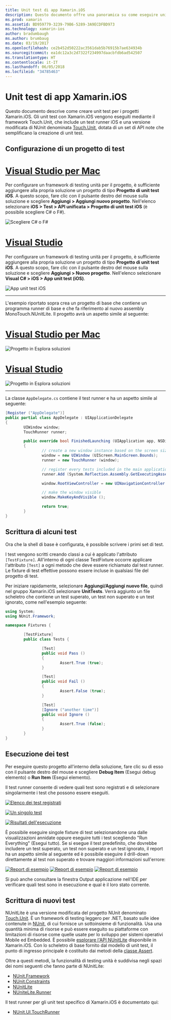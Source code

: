```yaml
---
title: Unit test di app Xamarin.iOS
description: Questo documento offre una panoramica su come eseguire unit test di un'applicazione Xamarin.iOS. Descrive come creare un progetto di unit test, scrivendo ed eseguendo test.
ms.prod: xamarin
ms.assetid: BD959779-3239-79B6-5289-3A9ECDFBD973
ms.technology: xamarin-ios
author: bradumbaugh
ms.author: brumbaug
ms.date: 03/19/2017
ms.openlocfilehash: ce2b452d50222ac3561dab5b76915b7ae634934b
ms.sourcegitcommit: ea1dc12a3c2d7322f234997daacbfdb6ad542507
ms.translationtype: HT
ms.contentlocale: it-IT
ms.lasthandoff: 06/05/2018
ms.locfileid: "34785463"
---
```

# <a name="unit-testing-xamarinios-apps"></a>Unit test di app Xamarin.iOS

Questo documento descrive come creare unit test per i progetti Xamarin.iOS.
Gli unit test con Xamarin.iOS vengono eseguiti mediante il framework Touch.Unit, che include un test runner iOS e una versione modificata di NUnit denominata [Touch.Unit](https://github.com/xamarin/Touch.Unit), dotata di un set di API note che semplificano la creazione di unit test.

## <a name="setting-up-a-test-project"></a>Configurazione di un progetto di test

# <a name="visual-studio-for-mactabvsmac"></a>[Visual Studio per Mac](#tab/vsmac)

Per configurare un framework di testing unità per il progetto, è sufficiente aggiungere alla propria soluzione un progetto di tipo **Progetto di unit test iOS**. A questo scopo, fare clic con il pulsante destro del mouse sulla soluzione e scegliere **Aggiungi > Aggiungi nuovo progetto**. Nell'elenco selezionare **iOS > Test > API unificata > Progetto di unit test iOS** (è possibile scegliere C# o F#).

![](touch.unit-images/00.png "Scegliere C# o F#")

# <a name="visual-studiotabvswin"></a>[Visual Studio](#tab/vswin)

Per configurare un framework di testing unità per il progetto, è sufficiente aggiungere alla propria soluzione un progetto di tipo **Progetto di unit test iOS**. A questo scopo, fare clic con il pulsante destro del mouse sulla soluzione e scegliere **Aggiungi > Nuovo progetto**. Nell'elenco selezionare **Visual C# > iOS > App unit test (iOS)**.

![](touch.unit-images/00a.png "App unit test iOS")

-----

L'esempio riportato sopra crea un progetto di base che contiene un programma runner di base e che fa riferimento al nuovo assembly MonoTouch.NUnitLite. Il progetto avrà un aspetto simile al seguente:

# <a name="visual-studio-for-mactabvsmac"></a>[Visual Studio per Mac](#tab/vsmac)

![](touch.unit-images/01.png "Progetto in Esplora soluzioni")

# <a name="visual-studiotabvswin"></a>[Visual Studio](#tab/vswin)

![](touch.unit-images/01a.png "Progetto in Esplora soluzioni")

-----

La classe `AppDelegate.cs` contiene il test runner e ha un aspetto simile al seguente:

```csharp
[Register ("AppDelegate")]
public partial class AppDelegate : UIApplicationDelegate
{
        UIWindow window;
        TouchRunner runner;

        public override bool FinishedLaunching (UIApplication app, NSDictionary options)
        {
                // create a new window instance based on the screen size
                window = new UIWindow (UIScreen.MainScreen.Bounds);
                runner = new TouchRunner (window);

                // register every tests included in the main application/assembly
                runner.Add (System.Reflection.Assembly.GetExecutingAssembly ());

                window.RootViewController = new UINavigationController (runner.GetViewController ());

                // make the window visible
                window.MakeKeyAndVisible ();

                return true;
        }
}
```

## <a name="writing-some-tests"></a>Scrittura di alcuni test

Ora che la shell di base è configurata, è possibile scrivere i primi set di test.

I test vengono scritti creando classi a cui è applicato l'attributo `[TestFixture]`. All'interno di ogni classe TestFixture occorre applicare l'attributo `[Test]` a ogni metodo che deve essere richiamato dal test runner. Le fixture di test effettive possono essere incluse in qualsiasi file del progetto di test.

Per iniziare rapidamente, selezionare **Aggiungi/Aggiungi nuovo file**, quindi nel gruppo Xamarin.iOS selezionare **UnitTests**. Verrà aggiunto un file scheletro che contiene un test superato, un test non superato e un test ignorato, come nell'esempio seguente:

```csharp
using System;
using NUnit.Framework;

namespace Fixtures {

        [TestFixture]
        public class Tests {

                [Test]
                public void Pass ()
                {
                        Assert.True (true);
                }

                [Test]
                public void Fail ()
                {
                        Assert.False (true);
                }

                [Test]
                [Ignore ("another time")]
                public void Ignore ()
                {
                        Assert.True (false);
                }
        }
}
```

## <a name="running-your-tests"></a>Esecuzione dei test

Per eseguire questo progetto all'interno della soluzione, fare clic su di esso con il pulsante destro del mouse e scegliere **Debug Item** (Esegui debug elemento) o **Run Item** (Esegui elemento).

Il test runner consente di vedere quali test sono registrati e di selezionare singolarmente i test che possono essere eseguiti.

[![](touch.unit-images/02.png "Elenco dei test registrati")](touch.unit-images/02.png#lightbox) 

[![](touch.unit-images/03.png "Un singolo test")](touch.unit-images/03.png#lightbox) 

[![](touch.unit-images/04.png "Risultati dell'esecuzione")](touch.unit-images/04.png#lightbox)

È possibile eseguire singole fixture di test selezionandone una dalle visualizzazioni annidate oppure eseguire tutti i test scegliendo "Run Everything" (Esegui tutto). Se si esegue il test predefinito, che dovrebbe includere un test superato, un test non superato e un test ignorato, il report ha un aspetto simile al seguente ed è possibile eseguire il drill-down direttamente al test non superato e trovare maggiori informazioni sull'errore:

[![](touch.unit-images/05.png "Report di esempio")](touch.unit-images/05.png#lightbox) [![](touch.unit-images/05.png "Report di esempio")](touch.unit-images/05.png#lightbox) [![](touch.unit-images/05.png "Report di esempio")](touch.unit-images/05.png#lightbox)

Si può anche consultare la finestra Output applicazione nell'IDE per verificare quali test sono in esecuzione e qual è il loro stato corrente.

## <a name="writing-new-tests"></a>Scrittura di nuovi test

NUnitLite è una versione modificata del progetto NUnit denominato [Touch.Unit](https://github.com/xamarin/Touch.Unit). È un framework di testing leggero per .NET, basato sulle idee contenute in [NUnit](http://nunit.com/), di cui fornisce un sottoinsieme di funzionalità.
Usa una quantità minima di risorse e può essere eseguito su piattaforme con limitazioni di risorse come quelle usate per lo sviluppo per sistemi operativi Mobile ed Embedded. È possibile [esplorare l'API NUnitLite](https://developer.xamarin.com/api/namespace/NUnitLite/) disponibile in Xamarin.iOS. Con lo scheletro di base fornito dal modello di unit test, il punto di ingresso principale è costituito dai metodi della [classe Assert](https://developer.xamarin.com/api/type/NUnit.Framework.Assert/).

Oltre a questi metodi, la funzionalità di testing unità è suddivisa negli spazi dei nomi seguenti che fanno parte di NUnitLite:

-   [NUnit.Framework](https://developer.xamarin.com/api/namespace/NUnit.Framework/)
-   [NUnit.Constraints](https://developer.xamarin.com/api/namespace/NUnit.Framework.Constraints/)
-   [NUnitLite](https://developer.xamarin.com/api/namespace/NUnitLite/)
-   [NUniteLite.Runner](https://developer.xamarin.com/api/namespace/NUnitLite.Runner/)


Il test runner per gli unit test specifico di Xamarin.iOS è documentato qui:

-   [NUnit.UI.TouchRunner](https://developer.xamarin.com/api/type/NUnit.UI.TouchRunner/)
